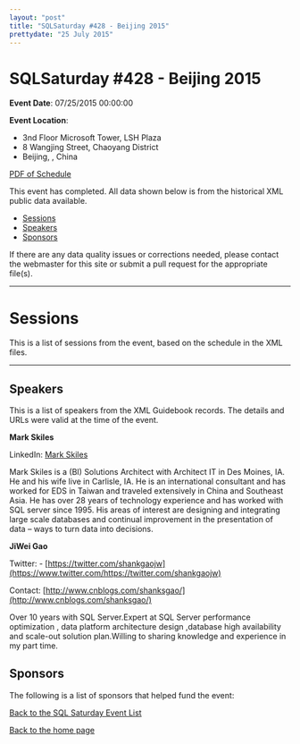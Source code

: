 ```yaml
---
layout: "post" 
title: "SQLSaturday #428 - Beijing 2015" 
prettydate: "25 July 2015" 
---
```

# SQLSaturday #428 - Beijing 2015
 
**Event Date**: 07/25/2015 00:00:00
 
**Event Location**:
- 3nd Floor Microsoft Tower, LSH Plaza
- 8 Wangjing Street, Chaoyang District
- Beijing, , China
 
<a href="/assets/pdf/0428.pdf">PDF of Schedule</a>
 
This event has completed. All data shown below is from the historical XML public data available.
<ul>
   <li><a href="#sessions">Sessions</a></li>
   <li><a href="#speakers">Speakers</a></li>
   <li><a href="#sponsors">Sponsors</a></li>
</ul>
 
 
If there are any data quality issues or corrections needed, please contact the webmaster for this site or submit a pull request for the appropriate file(s). 
 
----------------------------------------------------------------------------------- 
 
# <a name="sessions"></a>Sessions
This is a list of sessions from the event, based on the schedule in the XML files.
 
----------------------------------------------------------------------------------- 
## <a name="#speakers"></a>Speakers
This is a list of speakers from the XML Guidebook records. The details and URLs were valid at the time of the event.
 
 
**Mark Skiles**
 
LinkedIn: [Mark Skiles](?https://www.linkedin.com/in/insightstoaction?)
 
Mark Skiles is a (BI) Solutions Architect with Architect IT in Des Moines, IA.  He and his wife live in Carlisle, IA.  He is an international consultant and has worked for EDS in Taiwan and traveled extensively in China and Southeast Asia.  He has over 28 years of technology experience and has worked with SQL server since 1995.  His areas of interest are designing and integrating large scale databases and continual improvement in the presentation of data – ways to turn data into decisions.  
 
**JiWei Gao**
 
Twitter:  - [https://twitter.com/shankgaojw](https://www.twitter.com/https://twitter.com/shankgaojw)
 
Contact: [http://www.cnblogs.com/shanksgao/](http://www.cnblogs.com/shanksgao/)
 
Over 10 years with SQL Server.Expert at SQL Server performance optimization , data platform architecture design ,database high availability and scale-out solution plan.Willing to sharing knowledge and experience in my part time.

 
 
 
## <a name="sponsors"></a>Sponsors
The following is a list of sponsors that helped fund the event:
 
[Back to the SQL Saturday Event List](/past)
 
[Back to the home page](/index)
 
